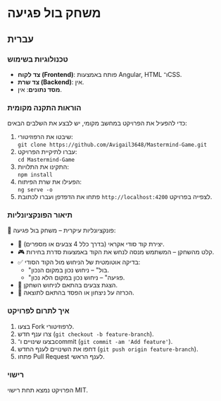 # **משחק בול פגיעה**

## עברית

### טכנולוגיות בשימוש
- **צד לקוח (Frontend)**: פותח באמצעות Angular, HTML ו־CSS.
- **צד שרת (Backend)**: אין.
- **מסד נתונים**: אין.

### הוראות התקנה מקומית  
כדי להפעיל את הפרויקט במחשב מקומי, יש לבצע את השלבים הבאים:

1. שיבטו את הרפוזיטורי:  
   `git clone https://github.com/Avigail3648/Mastermind-Game.git`  
2. עברו לתיקיית הפרויקט:  
   `cd Mastermind-Game`  
3. התקינו את התלויות:  
   `npm install`  
4. הפעילו את שרת הפיתוח:  
   `ng serve -o`  
5. פתחו את הדפדפן ועברו לכתובת `http://localhost:4200` לצפייה בפרויקט.

### תיאור הפונקציונליות
🎯 פונקציונליות עיקרית – משחק בול פגיעה:  
- 🎲 יצירת קוד סודי אקראי (בדרך כלל 4 צבעים או מספרים).  
- 🎮 קלט מהשחקן – המשתמש מנסה לנחש את הקוד באמצעות סדרת בחירות.  
- ✅ בדיקה אוטומטית של הניחוש מול הקוד הסודי:  
  - "בול" – ניחוש נכון במקום הנכון.  
  - "פגיעה" – ניחוש נכון במקום הלא נכון.  
- 🔁 הצגת צבעים בהתאם לניחוש השחקן.  
- 🏁 הכרזה על ניצחון או הפסד בהתאם לתוצאה.  

### איך לתרום לפרויקט
1. בצעו Fork לרפוזיטורי.  
2. צרו ענף חדש (`git checkout -b feature-branch`).  
3. בצעו שינויים ו־commit (`git commit -am 'Add feature'`).  
4. דחפו את השינויים לענף החדש (`git push origin feature-branch`).  
5. פתחו Pull Request לענף הראשי.

### רישוי  
הפרויקט נמצא תחת רישוי MIT.
